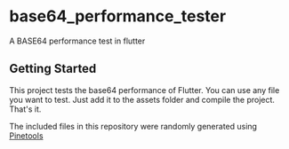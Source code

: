 # base64_performance_tester

A BASE64 performance test in flutter

## Getting Started

This project tests the base64 performance of Flutter. You can use any file you want to test. Just
add it to the assets folder and compile the project. That's it.

The included files in this repository were randomly generated using
[Pinetools](https://pinetools.com/random-file-generator)
